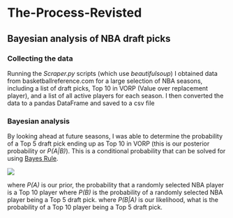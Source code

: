 # The-Process-Revisted
## Bayesian analysis of NBA draft picks

### Collecting the data
Running the *Scraper.py* scripts (which use *beautifulsoup*) I obtained data from basketballreference.com for a large selection of NBA seasons, including a list of draft picks, Top 10 in VORP (Value over replacement player), and a list of all active players for each season. I then converted the data to a pandas DataFrame and saved to a csv file

### Bayesian analysis
By looking ahead at future seasons, I was able to determine the probability of a Top 5 draft pick ending up as Top 10  in VORP (this is our posterior probability or *P(A|B)*). This is a conditional probability that can be solved for using [Bayes Rule](https://en.wikipedia.org/wiki/Bayes%27_theorem).

<img src="https://latex.codecogs.com/svg.latex?\Large&space;P(A|B)=\frac{P(B|A)P(A)}{P(B)}"/>

where *P(A)* is our prior, the probability that a randomly selected NBA player is a Top 10 player
where *P(B)* is the probability of a randomly selected NBA player being a Top 5 draft pick.
where *P(B|A)* is our likelihood, what is the probability of a Top 10 player being a Top 5 draft pick.
